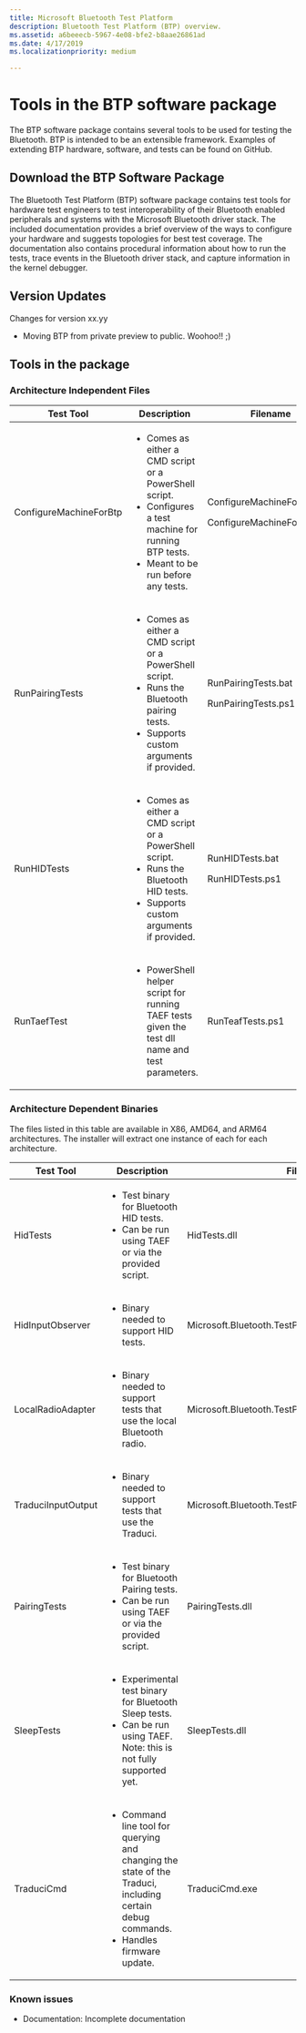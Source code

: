 ```yaml
---
title: Microsoft Bluetooth Test Platform
description: Bluetooth Test Platform (BTP) overview.
ms.assetid: a6beeecb-5967-4e08-bfe2-b8aae26861ad
ms.date: 4/17/2019
ms.localizationpriority: medium

---
```


# Tools in the BTP software package

The BTP software package contains several tools to be used for testing the Bluetooth. BTP is intended to be an extensible framework.  Examples of extending BTP hardware, software, and tests can be found on GitHub. 


## Download the BTP Software Package ##
The Bluetooth Test Platform (BTP) software package contains test tools for hardware test engineers to test interoperability of their Bluetooth enabled peripherals and systems with the Microsoft Bluetooth driver stack. The included documentation provides a brief overview of the ways to configure your hardware and suggests topologies for best test coverage. The documentation also contains procedural information about how to run the tests, trace events in the Bluetooth driver stack, and capture information in the kernel debugger.

## Version Updates ##
Changes for version xx.yy
- Moving BTP from private preview to public.  Woohoo!!  ;)


## Tools in the package ##

### Architecture Independent Files ###
<table>
    <colgroup>
        <col width="33%" />
        <col width="33%" />
        <col width="33%" />
    </colgroup>
    <thead>
        <tr class="header">
            <th>Test Tool</th>
            <th>Description</th>
            <th>Filename</th>
        </tr>
    </thead>
    <tbody>
    <tr class="even">
        <td>ConfigureMachineForBtp</a></td>
        <td>
            <ul>
                <li>Comes as either a CMD script or a PowerShell script.</li>
                <li>Configures a test machine for running BTP tests.</li>
                <li>Meant to be run before any tests.</li>
            </ul>
        </td>
        <td>
            <p>ConfigureMachineForBtp.bat</p>
            <p>ConfigureMachineForBtp.ps1</p>
        </td>
    </tr>
    <tr class="odd">
        <td>RunPairingTests</a></td>
        <td>
            <ul>
                <li>Comes as either a CMD script or a PowerShell script.</li>
                <li>Runs the Bluetooth pairing tests.</li>
                <li>Supports custom arguments if provided.</li>
            </ul>
        </td>
        <td>
            <p>RunPairingTests.bat</p>
            <p>RunPairingTests.ps1</p>
        </td>
    </tr>
        <tr class="even">
        <td>RunHIDTests</a></td>
        <td>
            <ul>
                <li>Comes as either a CMD script or a PowerShell script.</li>
                <li>Runs the Bluetooth HID tests.</li>
                <li>Supports custom arguments if provided.</li>
            </ul>
        </td>
        <td>
            <p>RunHIDTests.bat</p>
            <p>RunHIDTests.ps1</p>
        </td>
    </tr>
        <tr class="odd">
        <td>RunTaefTest</a></td>
        <td>
            <ul>
                <li>PowerShell helper script for running TAEF tests given the test dll name and test parameters.</li>
            </ul>
        </td>
        <td>
            <p>RunTeafTests.ps1</p>
        </td>
    </tr>
    </tbody>
</table>

### Architecture Dependent Binaries ###
The files listed in this table are available in X86, AMD64, and ARM64 architectures. The installer will extract one instance of each for each architecture.
<table>
    <colgroup>
        <col width="33%" />
        <col width="33%" />
        <col width="33%" />
    </colgroup>
    <thead>
        <tr class="header">
            <th>Test Tool</th>
            <th>Description</th>
            <th>Filename</th>
        </tr>
    </thead>
    <tbody>
    <tr class="odd">
        <td>HidTests</td>
        <td>
            <ul>
                <li>Test binary for Bluetooth HID tests.</li>
                <li>Can be run using TAEF or via the provided script.</li>
            </ul>
        </td>
        <td>HidTests.dll</td>
    </tr>
    <tr class="even">
        <td>HidInputObserver</a></td>
        <td>
            <ul>
                <li>Binary needed to support HID tests.</li>
            </ul>
        </td>
        <td>
            <p>Microsoft.Bluetooth.TestPlatform.HidInputObserver.dll</p>
        </td>
    </tr>
    <tr class="odd">
        <td>LocalRadioAdapter</a></td>
        <td>
            <ul>
                <li>Binary needed to support tests that use the local Bluetooth radio.</li>
            </ul>
        </td>
        <td>
            <p>Microsoft.Bluetooth.TestPlatform.LocalRadioAdapter.dll</p>
        </td>
    </tr>
    <tr class="even">
        <td>TraduciInputOutput</a></td>
        <td>
            <ul>
                <li>Binary needed to support tests that use the Traduci.</li>
            </ul>
        </td>
        <td>
            <p>Microsoft.Bluetooth.TestPlatform.TraduciInputOutput.dll</p>
        </td>
    </tr>
    <tr class="odd">
        <td>PairingTests</a></td>
        <td>
            <ul>
                <li>Test binary for Bluetooth Pairing tests.</li>
                <li>Can be run using TAEF or via the provided script.</li>
            </ul>
        </td>
        <td>
            <p>PairingTests.dll</p>
        </td>
    </tr>
    <tr class="even">
        <td>SleepTests</a></td>
        <td>
            <ul>
                <li>Experimental test binary for Bluetooth Sleep tests.</li>
                <li>Can be run using TAEF. Note: this is not fully supported yet.</li>
            </ul>
        </td>
        <td>
            <p>SleepTests.dll</p>
        </td>
    </tr>
    <tr class="odd">
        <td>TraduciCmd</a></td>
        <td>
            <ul>
                <li>Command line tool for querying and changing the state of the Traduci, including certain debug commands.</li>
                <li>Handles firmware update.</li>
            </ul>
        </td>
        <td>
            <p>TraduciCmd.exe</p>
        </td>
    </tr>
    </tbody>
</table>

### Known issues ###

- Documentation: Incomplete documentation